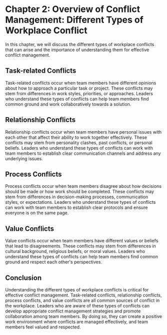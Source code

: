 Chapter 2: Overview of Conflict Management: Different Types of Workplace Conflict
=================================================================================

In this chapter, we will discuss the different types of workplace conflicts that can arise and the importance of understanding them for effective conflict management.

Task-related Conflicts
----------------------

Task-related conflicts occur when team members have different opinions about how to approach a particular task or project. These conflicts may stem from differences in work styles, priorities, or approaches. Leaders who understand these types of conflicts can help team members find common ground and work collaboratively towards a solution.

Relationship Conflicts
----------------------

Relationship conflicts occur when team members have personal issues with each other that affect their ability to work together effectively. These conflicts may stem from personality clashes, past conflicts, or personal beliefs. Leaders who understand these types of conflicts can work with team members to establish clear communication channels and address any underlying issues.

Process Conflicts
-----------------

Process conflicts occur when team members disagree about how decisions should be made or how work should be completed. These conflicts may stem from differences in decision-making processes, communication styles, or expectations. Leaders who understand these types of conflicts can work with team members to establish clear protocols and ensure everyone is on the same page.

Value Conflicts
---------------

Value conflicts occur when team members have different values or beliefs that lead to disagreements. These conflicts may stem from differences in cultural background, religious beliefs, or moral values. Leaders who understand these types of conflicts can help team members find common ground and respect each other's perspectives.

Conclusion
----------

Understanding the different types of workplace conflicts is critical for effective conflict management. Task-related conflicts, relationship conflicts, process conflicts, and value conflicts are all common sources of conflict in the workplace. Leaders who are aware of these types of conflicts can develop appropriate conflict management strategies and promote collaboration among team members. By doing so, they can create a positive work environment where conflicts are managed effectively, and team members feel valued and respected.
